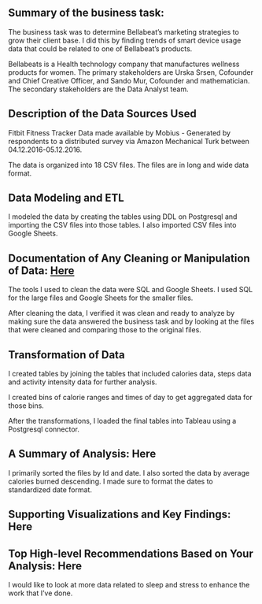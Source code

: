 ## Summary of the business task:

The business task was to determine Bellabeat’s marketing strategies to grow their client base. I did this by finding trends of smart device usage data that could be related to one of Bellabeat’s products.

Bellabeats is a Health technology company that manufactures wellness products for women. 
The primary stakeholders are Urska Srsen, Cofounder and Chief Creative Officer, and Sando Mur, Cofounder and mathematician. The secondary stakeholders are the Data Analyst team.

## Description of the Data Sources Used

Fitbit Fitness Tracker Data made available by Mobius - Generated by respondents to a distributed survey via Amazon Mechanical Turk between 04.12.2016-05.12.2016.

The data is organized into 18 CSV files. The files are in long and wide data format. 

## Data Modeling and ETL

I modeled the data by creating the tables using DDL on Postgresql and importing the CSV files into those tables. I also imported CSV files into Google Sheets.

## Documentation of Any Cleaning or Manipulation of Data:  [Here](https://github.com/nikku-b/Bellabeat_Case_Study/blob/main/Changelog.md)

The tools I used to clean the data were SQL and Google Sheets. I used SQL for the large files and Google Sheets for the smaller files.

After cleaning the data, I verified it was clean and ready to analyze by making sure the data answered the business task and by looking at the files that were cleaned and comparing those to the original files. 

## Transformation of Data

I created tables by joining the tables that included calories data, steps data and activity intensity data for further analysis. 

I created bins of calorie ranges and times of day to get aggregated data for those bins.

After the transformations, I loaded the final tables into Tableau using a Postgresql connector.

## A Summary of Analysis: Here

I primarily sorted the files by Id and date. I also sorted the data by average calories burned descending. I made sure to format the dates to standardized date format. 

## Supporting Visualizations and Key Findings: Here

## Top High-level Recommendations Based on Your Analysis: Here

I would like to look at more data related to sleep and stress to enhance the work that I’ve done. 
